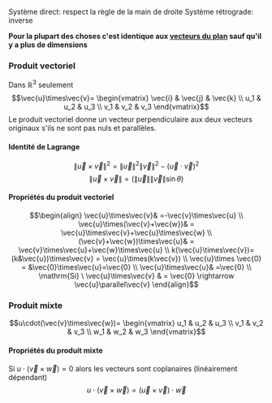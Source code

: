 Système direct: respect la règle de la main de droite
Système rétrograde: inverse

**Pour la plupart des choses c'est identique aux [vecteurs du plan](Vecteurs%20du%20plan.md) sauf qu'il y a plus de dimensions**

### Produit vectoriel
Dans $\mathbb{R}^3$ seulement
$$\vec{u}\times\vec{v}= \begin{vmatrix} 
\vec{i} & \vec{j} & \vec{k} \\
u_1 & u_2 & u_3 \\
v_1 & v_2 & v_3 \end{vmatrix}$$
Le produit vectoriel donne un vecteur perpendiculaire aux deux vecteurs originaux s'ils ne sont pas nuls et parallèles.
#### Identité de Lagrange
$$\|\vec{u}\times\vec{v}\|^2=\|\vec{u}\|^2\|\vec{v}\|^2-\left(\vec{u}\cdot\vec{v}\right)^2$$
$$\|\vec{u}\times\vec{v}\|=\left(\|\vec{u}\|\|\vec{v}\|\sin{\theta}\right)$$
#### Propriétés du produit vectoriel
$$\begin{align}
\vec{u}\times\vec{v}& =-\vec{v}\times\vec{u} \\
\vec{u}\times(\vec{v}+\vec{w})& = \vec{u}\times\vec{v}+\vec{u}\times\vec{w} \\
(\vec{v}+\vec{w})\times\vec{u}& = \vec{v}\times\vec{u}+\vec{w}\times\vec{u} \\
k(\vec{u}\times\vec{v})=(k&\vec{u})\times\vec{v} = \vec{u}\times(k\vec{v}) \\
\vec{u}\times \vec{0} = &\vec{0}\times\vec{u}=\vec{0} \\
\vec{u}\times\vec{u}& =\vec{0} \\
\mathrm{Si} \ \vec{u}\times\vec{v} & = \vec{0} \rightarrow \vec{u}\parallel\vec{v}
\end{align}$$
### Produit mixte
$$u\cdot(\vec{v}\times\vec{w})= \begin{vmatrix} 
u_1 & u_2 & u_3 \\
v_1 & v_2 & v_3 \\
w_1 & w_2 & w_3 \end{vmatrix}$$
#### Propriétés du produit mixte
Si $u\cdot(\vec{v}\times\vec{w})=0$ alors les vecteurs sont coplanaires (linéairement dépendant)
$$u\cdot(\vec{v}\times\vec{w})=(\vec{u}\times\vec{v})\cdot\vec{w}$$